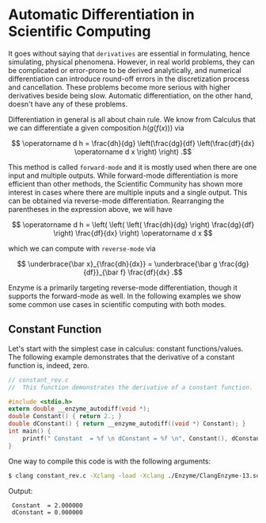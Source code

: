 # Automatic Differentiation in Scientific Computing

It goes without saying that `derivatives` are essential in formulating, hence simulating, physical phenomena. However, in real world problems, they can be complicated or error-prone to be derived analytically, and numerical differentiation can introduce round-off errors in the discretization process and cancellation. These problems become more serious with higher derivatives beside being slow. Automatic differentiation, on the other hand, doesn't have any of these problems. 

Differentiation in general is all about chain rule. We know from Calculus that we can differentiate a given composition $h(g(f(x)))$ via 

$$ \operatorname d h = \frac{dh}{dg} \left(\frac{dg}{df} \left(\frac{df}{dx} \operatorname d x \right) \right) .$$

This method is called `forward-mode` and it is mostly used when there are one input and multiple outputs. While forward-mode differentiation is more efficient than other methods, the Scientific Community has shown more interest in cases where there are multiple inputs and a single output. This can be obtained via reverse-mode differentiation. Rearranging the parentheses in the expression above, we will have

$$ \operatorname d h = \left( \left( \left( \frac{dh}{dg} \right) \frac{dg}{df} \right) \frac{df}{dx} \right) \operatorname d x $$

which we can compute with `reverse-mode` via

$$ \underbrace{\bar x}_{\frac{dh}{dx}} = \underbrace{\bar g \frac{dg}{df}}_{\bar f} \frac{df}{dx} .$$

Enzyme is a primarily targeting reverse-mode differentiation, though it supports the forward-mode as well. In the following examples we show some common use cases in scientific computing with both modes.

## Constant Function

Let's start with the simplest case in calculus: constant functions/values. The following example demonstrates that the derivative of a constant function is, indeed, zero.

```c
// constant_rev.c
//  This function demonstrates the derivative of a constant function.

#include <stdio.h>
extern double __enzyme_autodiff(void *);
double Constant() { return 2.; }
double dConstant() { return __enzyme_autodiff((void *) Constant); }
int main() {
    printf(" Constant  = %f \n dConstant = %f \n", Constant(), dConstant());
}
```

One way to compile this code is with the following arguments:
```bash
$ clang constant_rev.c -Xclang -load -Xclang ./Enzyme/ClangEnzyme-13.so -O2 -flegacy-pass-manager 
```

Output:
```bash
 Constant  = 2.000000 
 dConstant = 0.000000 
```
